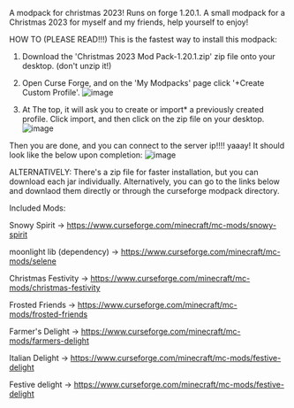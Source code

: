 A modpack for christmas 2023! Runs on forge 1.20.1.
A small modpack for a Christmas 2023 for myself and my friends, help yourself to enjoy! 

HOW TO (PLEASE READ!!!)
This is the fastest way to install this modpack:
1. Download the 'Christmas 2023 Mod Pack-1.20.1.zip' zip file onto your desktop. (don't unzip it!)
2. Open Curse Forge, and on the 'My Modpacks' page click '+Create Custom Profile'.
![image](https://github.com/ejayj/Christmas-Server-Modpack/assets/112897025/1db50cf3-f1b2-4cc0-9849-9bdca8a1edf9)

3. At The top, it will ask you to create or import* a previously created profile. Click import, and then click on the zip file on your desktop.
![image](https://github.com/ejayj/Christmas-Server-Modpack/assets/112897025/ec7033c4-c46e-4fa4-8678-98a2ae852335)

Then you are done, and you can connect to the server ip!!!! yaaay! It should look like the below upon completion:
![image](https://github.com/ejayj/Christmas-Server-Modpack/assets/112897025/d58c6827-457d-41bb-9bd3-3698c12347cf)




ALTERNATIVELY:
There's a zip file for faster installation, but you can download each jar individually. 
Alternatively, you can go to the links below and downlaod them directly or through the curseforge modpack directory.

Included Mods:

Snowy Spirit -> https://www.curseforge.com/minecraft/mc-mods/snowy-spirit

moonlight lib (dependency) -> https://www.curseforge.com/minecraft/mc-mods/selene

Christmas Festivity -> https://www.curseforge.com/minecraft/mc-mods/christmas-festivity

Frosted Friends -> https://www.curseforge.com/minecraft/mc-mods/frosted-friends

Farmer's Delight -> https://www.curseforge.com/minecraft/mc-mods/farmers-delight

Italian Delight -> https://www.curseforge.com/minecraft/mc-mods/festive-delight

Festive delight -> https://www.curseforge.com/minecraft/mc-mods/festive-delight


